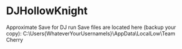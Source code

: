 # DJHollowKnight
Approximate Save for DJ run
Save files are located here (backup your copy): C:\Users{WhateverYourUsernameIs}\AppData\LocalLow\Team Cherry
